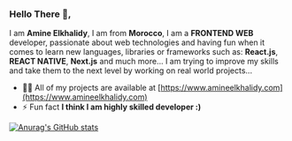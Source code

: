 ### Hello There 👋,    
I am **Amine Elkhalidy**, I am from **Morocco**, I am a **FRONTEND WEB** developer, passionate about web technologies and having fun when it comes to learn new languages, libraries or frameworks such as: **React.js**, **REACT NATIVE**, **Next.js** and much more... I am trying to improve my skills and take them to the next level by working on real world projects...   
- 👨‍💻 All of my projects are available at [https://www.amineelkhalidy.com](https://www.amineelkhalidy.com)   
- ⚡ Fun fact **I think I am highly skilled developer :)**   

[![Anurag's GitHub stats](https://github-readme-stats.vercel.app/api?username=amineelkhalidy)](https://github.com/anuraghazra/github-readme-stats)
